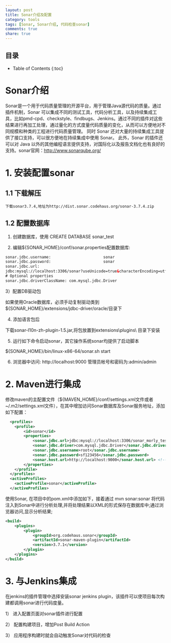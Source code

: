 ```yaml
---
layout: post
title: Sonar介绍及配置
category: tools
tags: [Sonar, Sonar介绍, 代码检查sonar]
comments: true
share: true
---
```


## 目录 ##

* Table of Contents
{:toc}

# Sonar介绍  #

Sonar是一个用于代码质量管理的开源平台，用于管理Java源代码的质量。通过插件机制，Sonar 可以集成不同的测试工具，代码分析工具，以及持续集成工具，比如pmd-cpd、checkstyle、findbugs、Jenkins。通过不同的插件对这些结果进行再加工处理，通过量化的方式度量代码质量的变化，从而可以方便地对不同规模和种类的工程进行代码质量管理。
同时 Sonar 还对大量的持续集成工具提供了接口支持，可以很方便地在持续集成中使用 Sonar。
此外，Sonar 的插件还可以对 Java 以外的其他编程语言提供支持，对国际化以及报告文档化也有良好的支持。sonar官网：http://www.sonarqube.org/

# 1. 安装配置sonar  #

## 1.1 下载解压 ##

    下载sonar3.7.4,地址为http://dist.sonar.codehaus.org/sonar-3.7.4.zip

## 1.2 配置数据库 ##
 1) 创建数据库，使用 CREATE DATABASE sonar_test
     
 2) 编辑${SONAR_HOME}/conf/sonar.properties配置数据库:
     
```xml
sonar.jdbc.username:                       sonar
sonar.jdbc.password:                       sonar
sonar.jdbc.url:                            
jdbc:mysql://localhost:3306/sonar?useUnicode=true&characterEncoding=utf8&rewriteBatchedStatements=true
# Optional properties
sonar.jdbc.driverClassName: com.mysql.jdbc.Driver
```

3）配置DB驱动包
      
  如果使用Oracle数据库，必须手动复制驱动类到${SONAR_HOME}/extensions/jdbc-driver/oracle/目录下
        
4) 添加语言包后
      
下载sonar-l10n-zh-plugin-1.5.jar,将包放置到extensions\plugins\ 目录下安装
        
5) 运行如下命令启动sonar，其它操作系统sonar均提供了启动脚本
      
${SONAR_HOME}/bin/linux-x86-64/sonar.sh start
        
6) 浏览器中访问: http://localhost:9000  管理员帐号和密码为:admin/admin

# 2. Maven进行集成  #

修改maven的主配置文件（${MAVEN_HOME}/conf/settings.xml文件或者 ~/.m2/settings.xml文件），在其中增加访问Sonar数据库及Sonar服务地址，添加如下配置：

```xml
  <profiles>
    <profile>
        <id>sonar</id>
        <properties>
            <sonar.jdbc.url>jdbc:mysql://localhost:3306/sonar_morly_test</sonar.jdbc.url>
            <sonar.jdbc.driver>com.mysql.jdbc.Driver</sonar.jdbc.driver>
            <sonar.jdbc.username>root</sonar.jdbc.username>
            <sonar.jdbc.password>sf123456</sonar.jdbc.password>
            <sonar.host.url>http://localhost:9000</sonar.host.url> <!-- Sonar服务器访问地址 -->
        </properties>
    </profile>
  </profiles>
  <activeProfiles>
    <activeProfile>sonar</activeProfile>
  </activeProfiles>
```

使用Sonar, 在项目中的pom.xml中添加如下，接着通过 mvn sonar:sonar 将代码注入到Sonar中进行分析处理,并将处理结果以XML的形式保存在数据库中;通过浏览器访问,显示分析结果;

```xml
<build>
    <plugins>
        <plugin>
            <groupId>org.codehaus.sonar</groupId>
            <artifactId>sonar-maven-plugin</artifactId>
            <version>3.7.1</version>
        </plugin>
    </plugins>
</build>
```

# 3. 与Jenkins集成  #
在jenkins的插件管理中选择安装sonar jenkins plugin，该插件可以使项目每次构建都调用sonar进行代码度量。

1） 进入配置页面对sonar插件进行配置

2） 配置构建项目，增加Post Build Action

3） 应用程序构建时就会自动触发Sonar对代码的检查